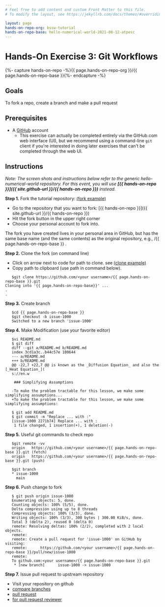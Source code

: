 ```yaml
---
# Feel free to add content and custom Front Matter to this file.
# To modify the layout, see https://jekyllrb.com/docs/themes/#overriding-theme-defaults

layout: page
hands-on-repo-org: bssw-tutorial
hands-on-repo-base: hello-numerical-world-2021-08-12-atpesc
---
```

# Hands-On Exercise 3: Git Workflows 
{%- capture hands-on-repo -%}{{ page.hands-on-repo-org }}/{{ page.hands-on-repo-base }}{%- endcapture -%}

## Goals
To fork a repo, create a branch and make a pull request

## Prerequisites
* A [GitHub](https://github.com) account
   - This exercise can actually be completed entirely via the GitHub.com web interface (UI), but we recommend using a command-line `git` client if you're interested in doing later exercises that can't be completed through the web UI.

## Instructions 
*Note: The screen shots and instructions below refer to the generic hello-numerical-world repository.  For this event, you will use **[{{ hands-on-repo }}]({{ site.github-url }}/{{ hands-on-repo }})** instead.*

**Step 1.** Fork the tutorial repository: [(fork example)](images/03-git-fork.png)
  - Go to the repository that you want to fork: [{{ hands-on-repo }}]({{ site.github-url }}/{{ hands-on-repo }}) 
  - Hit the fork button in the upper right corner 
  - Choose your personal account to fork into.  

The fork you have created lives in your personal area in GitHub, but has the same base name (and the same contents) as the original repository, e.g.,  <your username>/{{ page.hands-on-repo-base }} .

**Step 2.** Clone the fork (on command line)
  - Click on arrow next to code for path to clone. see [(clone example)](images/03-git-clone.png)   
  - Copy path to clipboard (use path in command below). 

```
   $git clone https://github.com/<your username>/{{ page.hands-on-repo-base }}.git
Cloning into '{{ page.hands-on-repo-base}}' ...
.
.
```

**Step 3.** Create branch  

```
   $cd {{ page.hands-on-repo-base }}
   $git checkout -b issue-1000
   Switched to a new branch 'issue-1000'
```

**Step 4.** Make Modification (use your favorite editor)  

```
   $vi README.md
   $ git diff
   diff --git a/README.md b/README.md
   index 3cd1a3c..b44c57e 100644
   --- a/README.md
   +++ b/README.md
   @@ -22,7 +22,7 @@ is known as the _Diffusion Equation_ and also the [_Heat Equation_](
   s://en.w
    
    ### Simplifying Assumptions
    
   -To make the problem tractable for this lesson, we make some simplifying assumptions...
   +To make the problem tractable for this lesson, we make some simplifying assumptions:
```

```
   $ git add README.md 
   $ git commit -m "Replace ... with :"
   [issue-1000 2271b74] Replace ... with :
    1 file changed, 1 insertion(+), 1 deletion(-)
```

**Step 5.** Useful git commands to check repo

```
   $git remote -vv
   origin	https://github.com/<your username>/{{ page.hands-on-repo-base }}.git (fetch)
   origin	https://github.com/<your username>/{{ page.hands-on-repo-base }}.git (push)

   $git branch
   * issue-1000
     main
```

**Step 6.** Push change to fork

```
   $ git push origin issue-1000
   Enumerating objects: 5, done.
   Counting objects: 100% (5/5), done.
   Delta compression using up to 8 threads
   Compressing objects: 100% (3/3), done.
   Writing objects: 100% (3/3), 300 bytes | 300.00 KiB/s, done.
   Total 3 (delta 2), reused 0 (delta 0)
   remote: Resolving deltas: 100% (2/2), completed with 2 local objects.
   remote: 
   remote: Create a pull request for 'issue-1000' on GitHub by visiting:
   remote:      https://github.com/<your username>/{{ page.hands-on-repo-base }}/pull/new/issue-1000
   remote: 
   To github.com:<your username>/{{ page.hands-on-repo-base }}.git
    * [new branch]      issue-1000 -> issue-1000
```

**Step 7.** Issue pull request to upstream repository 
   - Visit your repository on github  
   - [compare branches](images/03-git-br-compare.png)  
   - [pull request](images/03-git-pr.png)  
   - [for pull request reviewer](images/03-git-pr-review.png)  

